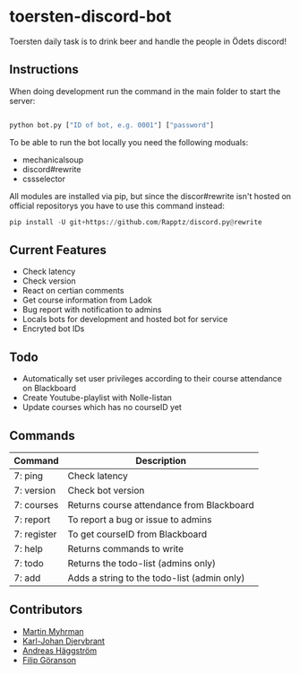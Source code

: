 # toersten-discord-bot

Toersten daily task is to drink beer and handle the people in Ödets discord! 

## Instructions

When doing development run the command in the main folder to start the server:

```python

python bot.py ["ID of bot, e.g. 0001"] ["password"]
```

To be able to run the bot locally you need the following moduals:

- mechanicalsoup
- discord#rewrite
- cssselector

All modules are installed via pip, but since the discor#rewrite isn't hosted on official repositorys you have to use this command instead: 

```python
pip install -U git+https://github.com/Rapptz/discord.py@rewrite
```

## Current Features

- Check latency
- Check version
- React on certian comments
- Get course information from Ladok
- Bug report with notification to admins
- Locals bots for development and hosted bot for service
- Encryted bot IDs

## Todo

- Automatically set user privileges according to their course attendance on Blackboard
- Create Youtube-playlist with Nolle-listan
- Update courses which has no courseID yet

## Commands

| Command       | Description                                   |
|---------------|-----------------------------------------------|
| 7: ping       | Check latency                                 |
| 7: version    | Check bot version                             |
| 7: courses    | Returns course attendance from Blackboard     |
| 7: report     | To report a bug or issue to admins            |
| 7: register   | To get courseID from Blackboard               |
| 7: help       | Returns commands to write                     |
| 7: todo       | Returns the todo-list (admins only)           |
| 7: add        | Adds a string to the todo-list (admin only)   |

## Contributors

- [Martin Myhrman](https://github.com/myhrmans/)
- [Karl-Johan Djervbrant](https://github.com/kallekj/)
- [Andreas Häggström](https://github.com/AndreasH96/)
- [Filip Göranson](https://github.com/filipgoranson/)